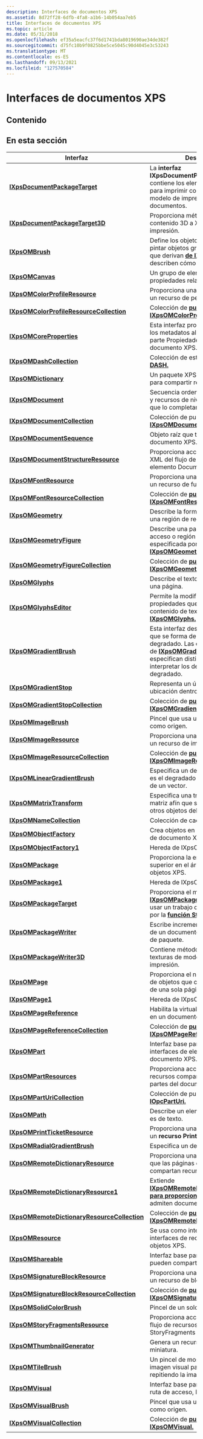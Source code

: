 ```yaml
---
description: Interfaces de documentos XPS
ms.assetid: 8d72ff28-6dfb-4fa8-a1b6-14b054aa7eb5
title: Interfaces de documentos XPS
ms.topic: article
ms.date: 05/31/2018
ms.openlocfilehash: ef35a5eacfc37f6d1741bda8019690ae34de382f
ms.sourcegitcommit: d75fc10b9f0825bbe5ce5045c90d4045e3c53243
ms.translationtype: MT
ms.contentlocale: es-ES
ms.lasthandoff: 09/13/2021
ms.locfileid: "127570584"
---
```

# <a name="xps-document-interfaces"></a>Interfaces de documentos XPS

## <a name="contents"></a>Contenido

## <a name="in-this-section"></a>En esta sección



| Interfaz                                                                                               | Descripción                                                                                                                                                                                                            |
|---------------------------------------------------------------------------------------------------------|------------------------------------------------------------------------------------------------------------------------------------------------------------------------------------------------------------------------|
| [**IXpsDocumentPackageTarget**](/windows/desktop/api/Xpsobjectmodel_1/nn-xpsobjectmodel_1-ixpsdocumentpackagetarget)<br/>                               | La **interfaz IXpsDocumentPackageTarget** contiene los elementos necesarios para imprimir contenido XPS en el modelo de impresión de documentos.<br/>                                                                           |
| [**IXpsDocumentPackageTarget3D**](/windows/desktop/api/XpsObjectModel_2/nn-xpsobjectmodel_2-ixpsdocumentpackagetarget3d)<br/>                           | Proporciona métodos para enviar contenido 3D a XPS para la impresión.<br/>                                                                                                                                                |
| [**IXpsOMBrush**](/windows/desktop/api/xpsobjectmodel/nn-xpsobjectmodel-ixpsombrush)<br/>                                                           | Define los objetos que se usan para pintar objetos gráficos. Las clases que derivan [**de IXpsOMBrush**](/windows/desktop/api/xpsobjectmodel/nn-xpsobjectmodel-ixpsombrush) describen cómo se pinta el área. <br/>                                                    |
| [**IXpsOMCanvas**](/windows/desktop/api/xpsobjectmodel/nn-xpsobjectmodel-ixpsomcanvas)<br/>                                                         | Un grupo de elementos visuales y propiedades relacionadas.<br/>                                                                                                                                                          |
| [**IXpsOMColorProfileResource**](/windows/desktop/api/xpsobjectmodel/nn-xpsobjectmodel-ixpsomcolorprofileresource)<br/>                             | Proporciona una [**interfaz IStream**](/windows/desktop/api/objidl/nn-objidl-istream) a un recurso de perfil de color.<br/>                                                                                                                               |
| [**IXpsOMColorProfileResourceCollection**](/windows/desktop/api/xpsobjectmodel/nn-xpsobjectmodel-ixpsomcolorprofileresourcecollection)<br/>         | Colección de [**punteros de interfaz IXpsOMColorProfileResource.**](/windows/desktop/api/xpsobjectmodel/nn-xpsobjectmodel-ixpsomcolorprofileresource)<br/>                                                                                                        |
| [**IXpsOMCoreProperties**](/windows/desktop/api/xpsobjectmodel/nn-xpsobjectmodel-ixpsomcoreproperties)<br/>                                         | Esta interfaz proporciona acceso a los metadatos almacenados en la parte Propiedades principales del documento XPS.<br/>                                                                                              |
| [**IXpsOMDashCollection**](/windows/desktop/api/xpsobjectmodel/nn-xpsobjectmodel-ixpsomdashcollection)<br/>                                         | Colección de estructuras [**XPS \_ DASH.**](/windows/win32/api/xpsobjectmodel/ns-xpsobjectmodel-xps_dash)<br/>                                                                                                                                                   |
| [**IXpsOMDictionary**](/windows/desktop/api/xpsobjectmodel/nn-xpsobjectmodel-ixpsomdictionary)<br/>                                                 | Un paquete XPS usa el diccionario para compartir recursos.<br/>                                                                                                                                                |
| [**IXpsOMDocument**](/windows/desktop/api/xpsobjectmodel/nn-xpsobjectmodel-ixpsomdocument)<br/>                                                     | Secuencia ordenada de páginas fijas y recursos de nivel de documento que lo completan.<br/>                                                                                                                  |
| [**IXpsOMDocumentCollection**](/windows/desktop/api/xpsobjectmodel/nn-xpsobjectmodel-ixpsomdocumentcollection)<br/>                                 | Colección de punteros de interfaz [**IXpsOMDocument.**](/windows/desktop/api/xpsobjectmodel/nn-xpsobjectmodel-ixpsomdocument)<br/>                                                                                                                                |
| [**IXpsOMDocumentSequence**](/windows/desktop/api/xpsobjectmodel/nn-xpsobjectmodel-ixpsomdocumentsequence)<br/>                                     | Objeto raíz que tiene el contenido del documento XPS.<br/>                                                                                                                                                          |
| [**IXpsOMDocumentStructureResource**](/windows/desktop/api/xpsobjectmodel/nn-xpsobjectmodel-ixpsomdocumentstructureresource)<br/>                   | Proporciona acceso al contenido XML del flujo de recursos del elemento DocumentStructure.<br/>                                                                                                                    |
| [**IXpsOMFontResource**](/windows/desktop/api/xpsobjectmodel/nn-xpsobjectmodel-ixpsomfontresource)<br/>                                             | Proporciona una [**interfaz IStream**](/windows/desktop/api/objidl/nn-objidl-istream) a un recurso de fuente.<br/>                                                                                                                                        |
| [**IXpsOMFontResourceCollection**](/windows/desktop/api/xpsobjectmodel/nn-xpsobjectmodel-ixpsomfontresourcecollection)<br/>                         | Colección de [**punteros de interfaz IXpsOMFontResource.**](/windows/desktop/api/xpsobjectmodel/nn-xpsobjectmodel-ixpsomfontresource)<br/>                                                                                                                        |
| [**IXpsOMGeometry**](/windows/desktop/api/xpsobjectmodel/nn-xpsobjectmodel-ixpsomgeometry)<br/>                                                     | Describe la forma de un trazado o de una región de recorte.<br/>                                                                                                                                                      |
| [**IXpsOMGeometryFigure**](/windows/desktop/api/xpsobjectmodel/nn-xpsobjectmodel-ixpsomgeometryfigure)<br/>                                         | Describe una parte de la ruta de acceso o región de recorte especificada por una [**interfaz IXpsOMGeometry.**](/windows/desktop/api/xpsobjectmodel/nn-xpsobjectmodel-ixpsomgeometry)<br/>                                                                            |
| [**IXpsOMGeometryFigureCollection**](/windows/desktop/api/xpsobjectmodel/nn-xpsobjectmodel-ixpsomgeometryfigurecollection)<br/>                     | Colección de [**punteros de interfaz IXpsOMGeometryFigure.**](/windows/desktop/api/xpsobjectmodel/nn-xpsobjectmodel-ixpsomgeometryfigure)<br/>                                                                                                                    |
| [**IXpsOMGlyphs**](/windows/desktop/api/xpsobjectmodel/nn-xpsobjectmodel-ixpsomglyphs)<br/>                                                         | Describe el texto que aparece en una página.<br/>                                                                                                                                                                  |
| [**IXpsOMGlyphsEditor**](/windows/desktop/api/xpsobjectmodel/nn-xpsobjectmodel-ixpsomglyphseditor)<br/>                                             | Permite la modificación por lotes de propiedades que afectan al contenido de texto en una [**interfaz IXpsOMGlyphs.**](/windows/desktop/api/xpsobjectmodel/nn-xpsobjectmodel-ixpsomglyphs)<br/>                                                                                  |
| [**IXpsOMGradientBrush**](/windows/desktop/api/xpsobjectmodel/nn-xpsobjectmodel-ixpsomgradientbrush)<br/>                                           | Esta interfaz describe un degradado que se forma de delimitadores de degradado. Las clases que heredan de [**IXpsOMGradientBrush**](/windows/desktop/api/xpsobjectmodel/nn-xpsobjectmodel-ixpsomgradientbrush) especifican distintas formas de interpretar los delimitadores de degradado.<br/>  |
| [**IXpsOMGradientStop**](/windows/desktop/api/xpsobjectmodel/nn-xpsobjectmodel-ixpsomgradientstop)<br/>                                             | Representa un único color y ubicación dentro de un degradado.<br/>                                                                                                                                                   |
| [**IXpsOMGradientStopCollection**](/windows/desktop/api/xpsobjectmodel/nn-xpsobjectmodel-ixpsomgradientstopcollection)<br/>                         | Colección de [**punteros de interfaz IXpsOMGradientStop.**](/windows/desktop/api/xpsobjectmodel/nn-xpsobjectmodel-ixpsomgradientstop)<br/>                                                                                                                        |
| [**IXpsOMImageBrush**](/windows/desktop/api/xpsobjectmodel/nn-xpsobjectmodel-ixpsomimagebrush)<br/>                                                 | Pincel que usa una imagen de trama como origen.<br/>                                                                                                                                                               |
| [**IXpsOMImageResource**](/windows/desktop/api/xpsobjectmodel/nn-xpsobjectmodel-ixpsomimageresource)<br/>                                           | Proporciona una [**interfaz IStream**](/windows/desktop/api/objidl/nn-objidl-istream) a un recurso de imagen.<br/>                                                                                                                                      |
| [**IXpsOMImageResourceCollection**](/windows/desktop/api/xpsobjectmodel/nn-xpsobjectmodel-ixpsomimageresourcecollection)<br/>                       | Colección de [**punteros de interfaz IXpsOMImageResource.**](/windows/desktop/api/xpsobjectmodel/nn-xpsobjectmodel-ixpsomimageresource)<br/>                                                                                                                      |
| [**IXpsOMLinearGradientBrush**](/windows/desktop/api/xpsobjectmodel/nn-xpsobjectmodel-ixpsomlineargradientbrush)<br/>                               | Especifica un degradado lineal, que es el degradado de color a lo largo de un vector.<br/>                                                                                                                                    |
| [**IXpsOMMatrixTransform**](/windows/desktop/api/xpsobjectmodel/nn-xpsobjectmodel-ixpsommatrixtransform)<br/>                                       | Especifica una transformación de matriz afín que se puede aplicar a otros objetos del modelo de objetos.<br/>                                                                                                              |
| [**IXpsOMNameCollection**](/windows/desktop/api/xpsobjectmodel/nn-xpsobjectmodel-ixpsomnamecollection)<br/>                                         | Colección de cadenas de nombre.<br/>                                                                                                                                                                               |
| [**IXpsOMObjectFactory**](/windows/desktop/api/xpsobjectmodel/nn-xpsobjectmodel-ixpsomobjectfactory)<br/>                                           | Crea objetos en el modelo de objetos de documento XPS.<br/>                                                                                                                                                           |
| [**IXpsOMObjectFactory1**](/windows/desktop/api/XpsObjectModel_1/nn-xpsobjectmodel_1-ixpsomobjectfactory1)<br/>                                         | Hereda de IXpsOMObjectFactory. <br/>                                                                                                                                                                         |
| [**IXpsOMPackage**](/windows/desktop/api/xpsobjectmodel/nn-xpsobjectmodel-ixpsompackage)<br/>                                                       | Proporciona la entrada de nivel superior en el árbol del modelo de objetos XPS.<br/>                                                                                                                                                |
| [**IXpsOMPackage1**](/windows/desktop/api/XpsObjectModel_1/nn-xpsobjectmodel_1-ixpsompackage1)<br/>                                                     | Hereda de IXpsOMPackage. <br/>                                                                                                                                                                               |
| [**IXpsOMPackageTarget**](/windows/win32/api/xpsobjectmodel/nn-xpsobjectmodel-ixpsompackagetarget)<br/>                                           | Proporciona el método para crear un [**IXpsOMPackageWriter**](/windows/desktop/api/xpsobjectmodel/nn-xpsobjectmodel-ixpsompackagewriter) que puede usar un trabajo de impresión creado por la [**función StartXpsPrintJob1.**](/windows/win32/api/xpsprint/nf-xpsprint-startxpsprintjob1)<br/> |
| [**IXpsOMPackageWriter**](/windows/desktop/api/xpsobjectmodel/nn-xpsobjectmodel-ixpsompackagewriter)<br/>                                           | Escribe incrementalmente las partes de un documento XPS en un archivo de paquete.<br/>                                                                                                                                        |
| [**IXpsOMPackageWriter3D**](/windows/desktop/api/XpsObjectModel_2/nn-xpsobjectmodel_2-ixpsompackagewriter3d)<br/>                                       | Contiene métodos que admiten texturas de modelo y vale de impresión.<br/>                                                                                                                                              |
| [**IXpsOMPage**](/windows/desktop/api/xpsobjectmodel/nn-xpsobjectmodel-ixpsompage)<br/>                                                             | Proporciona el nodo raíz de un árbol de objetos que contiene el contenido de una sola página. <br/>                                                                                                                       |
| [**IXpsOMPage1**](/windows/desktop/api/XpsObjectModel_1/nn-xpsobjectmodel_1-ixpsompage1)<br/>                                                           | Hereda de IXpsOMPage. <br/>                                                                                                                                                                                  |
| [**IXpsOMPageReference**](/windows/desktop/api/xpsobjectmodel/nn-xpsobjectmodel-ixpsompagereference)<br/>                                           | Habilita la virtualización de páginas en un documento XPS.<br/>                                                                                                                                                         |
| [**IXpsOMPageReferenceCollection**](/windows/desktop/api/xpsobjectmodel/nn-xpsobjectmodel-ixpsompagereferencecollection)<br/>                       | Colección de [**punteros de interfaz IXpsOMPageReference.**](/windows/desktop/api/xpsobjectmodel/nn-xpsobjectmodel-ixpsompagereference)<br/>                                                                                                                      |
| [**IXpsOMPart**](/windows/desktop/api/xpsobjectmodel/nn-xpsobjectmodel-ixpsompart)<br/>                                                             | Interfaz base para todas las interfaces de elemento de documento XPS.<br/>                                                                                                                                                    |
| [**IXpsOMPartResources**](/windows/desktop/api/xpsobjectmodel/nn-xpsobjectmodel-ixpsompartresources)<br/>                                           | Proporciona acceso a todos los recursos compartidos basados en partes del documento XPS.<br/>                                                                                                                                    |
| [**IXpsOMPartUriCollection**](/windows/desktop/api/xpsobjectmodel/nn-xpsobjectmodel-ixpsomparturicollection)<br/>                                   | Colección de punteros [**de interfaz IOpcPartUri.**](/previous-versions/windows/desktop/api/msopc/nn-msopc-iopcparturi)<br/>                                                                                                                                      |
| [**IXpsOMPath**](/windows/desktop/api/xpsobjectmodel/nn-xpsobjectmodel-ixpsompath)<br/>                                                             | Describe un elemento visual que no es de texto.<br/>                                                                                                                                                                           |
| [**IXpsOMPrintTicketResource**](/windows/desktop/api/xpsobjectmodel/nn-xpsobjectmodel-ixpsomprintticketresource)<br/>                               | Proporciona una [**interfaz IStream**](/windows/desktop/api/objidl/nn-objidl-istream) a un **recurso PrintTicket.**<br/>                                                                                                                             |
| [**IXpsOMRadialGradientBrush**](/windows/desktop/api/xpsobjectmodel/nn-xpsobjectmodel-ixpsomradialgradientbrush)<br/>                               | Especifica un degradado radial.<br/>                                                                                                                                                                                |
| [**IXpsOMRemoteDictionaryResource**](/windows/desktop/api/xpsobjectmodel/nn-xpsobjectmodel-ixpsomremotedictionaryresource)<br/>                     | Proporciona una interfaz que permite que las páginas de un paquete XPS compartan recursos.<br/>                                                                                                                              |
| [**IXpsOMRemoteDictionaryResource1**](/windows/desktop/api/XpsObjectModel_1/nn-xpsobjectmodel_1-ixpsomremotedictionaryresource1)<br/>                   | Extiende [**IXpsOMRemoteDictionaryResource para proporcionar**](/windows/desktop/api/xpsobjectmodel/nn-xpsobjectmodel-ixpsomremotedictionaryresource) métodos que admiten documentos OpenXPS.<br/>                                                                         |
| [**IXpsOMRemoteDictionaryResourceCollection**](/windows/desktop/api/xpsobjectmodel/nn-xpsobjectmodel-ixpsomremotedictionaryresourcecollection)<br/> | Colección de [**punteros de interfaz IXpsOMRemoteDictionaryResource.**](/windows/desktop/api/xpsobjectmodel/nn-xpsobjectmodel-ixpsomremotedictionaryresource)<br/>                                                                                                |
| [**IXpsOMResource**](/windows/win32/api/xpsobjectmodel/nn-xpsobjectmodel-ixpsomresource)<br/>                                                     | Se usa como interfaz base para las interfaces de recursos del modelo de objetos XPS.<br/>                                                                                                                             |
| [**IXpsOMShareable**](/windows/desktop/api/xpsobjectmodel/nn-xpsobjectmodel-ixpsomshareable)<br/>                                                   | Interfaz base para interfaces que se pueden compartir.<br/>                                                                                                                                                                 |
| [**IXpsOMSignatureBlockResource**](/windows/desktop/api/xpsobjectmodel/nn-xpsobjectmodel-ixpsomsignatureblockresource)<br/>                         | Proporciona una interfaz IStream a un recurso de bloque de firma.<br/>                                                                                                                                                |
| [**IXpsOMSignatureBlockResourceCollection**](/windows/desktop/api/xpsobjectmodel/nn-xpsobjectmodel-ixpsomsignatureblockresourcecollection)<br/>     | Colección de [**punteros de interfaz IXpsOMSignatureBlockResource.**](/windows/desktop/api/xpsobjectmodel/nn-xpsobjectmodel-ixpsomsignatureblockresource)<br/>                                                                                                    |
| [**IXpsOMSolidColorBrush**](/windows/desktop/api/xpsobjectmodel/nn-xpsobjectmodel-ixpsomsolidcolorbrush)<br/>                                       | Pincel de un solo color.<br/>                                                                                                                                                                                       |
| [**IXpsOMStoryFragmentsResource**](/windows/desktop/api/xpsobjectmodel/nn-xpsobjectmodel-ixpsomstoryfragmentsresource)<br/>                         | Proporciona acceso al contenido del flujo de recursos de la parte StoryFragments de una página.<br/>                                                                                                                      |
| [**IXpsOMThumbnailGenerator**](/windows/desktop/api/xpsobjectmodel/nn-xpsobjectmodel-ixpsomthumbnailgenerator)<br/>                                 | Genera un recurso de imagen en miniatura.<br/>                                                                                                                                                                       |
| [**IXpsOMTileBrush**](/windows/desktop/api/xpsobjectmodel/nn-xpsobjectmodel-ixpsomtilebrush)<br/>                                                   | Un pincel de mosaico usa una imagen visual para pintar una región repitiendo la imagen. <br/>                                                                                                                                 |
| [**IXpsOMVisual**](/windows/desktop/api/xpsobjectmodel/nn-xpsobjectmodel-ixpsomvisual)<br/>                                                         | Interfaz base para las interfaces de ruta de acceso, lienzo y glifo.<br/>                                                                                                                                                  |
| [**IXpsOMVisualBrush**](/windows/desktop/api/xpsobjectmodel/nn-xpsobjectmodel-ixpsomvisualbrush)<br/>                                               | Pincel que usa un elemento visual como origen.<br/>                                                                                                                                                             |
| [**IXpsOMVisualCollection**](/windows/desktop/api/xpsobjectmodel/nn-xpsobjectmodel-ixpsomvisualcollection)<br/>                                     | Colección de [**punteros de interfaz IXpsOMVisual.**](/windows/desktop/api/xpsobjectmodel/nn-xpsobjectmodel-ixpsomvisual)<br/>                                                                                                                                    |



 

 

